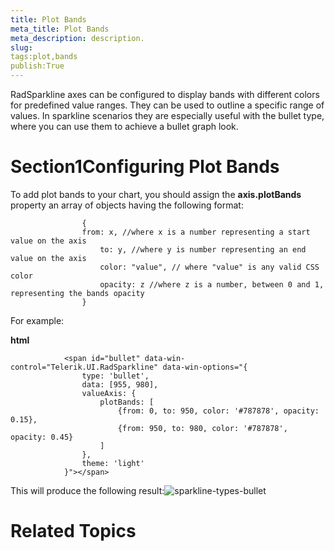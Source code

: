 ```yaml
---
title: Plot Bands
meta_title: Plot Bands
meta_description: description.
slug: 
tags:plot,bands
publish:True
---
```



RadSparkline axes can be configured to display bands with different colors for predefined value ranges. They can be used to outline a specific
				range of values. In sparkline scenarios they are especially useful with the bullet type, where you can use them to achieve a bullet graph
				look.
			

# Section1Configuring Plot Bands

To add plot bands to your chart, you should assign the __axis.plotBands__ property an array of objects having the following
					format:
				

	
					{
					from: x, //where x is a number representing a start value on the axis
						to: y, //where y is number representing an end value on the axis
						color: "value", // where "value" is any valid CSS color
						opacity: z //where z is a number, between 0 and 1, representing the bands opacity
					}
				



For example:


 __html__
    


				<span id="bullet" data-win-control="Telerik.UI.RadSparkline" data-win-options="{
					type: 'bullet',
					data: [955, 980],
					valueAxis: {
						plotBands: [
							{from: 0, to: 950, color: '#787878', opacity: 0.15},
							{from: 950, to: 980, color: '#787878', opacity: 0.45}
						]
					},
					theme: 'light'
				}"></span>



This will produce the following result:![sparkline-types-bullet](../Media/Controls\Sparkline\sparkline-types-bullet.png)

# Related Topics
